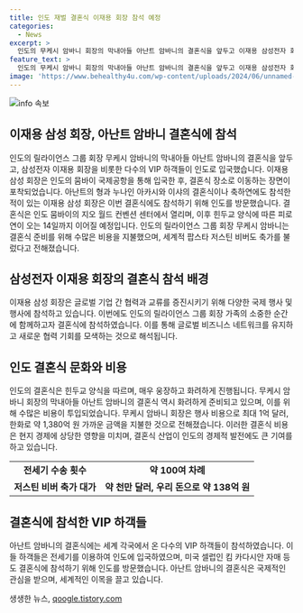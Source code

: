 ```yaml
---
title: 인도 재벌 결혼식 이재용 회장 참석 예정
categories:
  - News
excerpt: >
  인도의 무케시 암바니 회장의 막내아들 아난트 암바니의 결혼식을 앞두고 이재용 삼성전자 회장 등 세계 각국의 VIP 하객들이 모여 무궁무진한 행사가 진행 중입니다. 지난 축하연에는 저스틴 비버가 축가를 불렀으며, 무케시 회장은 행사 비용으로 약 1,380억 원을 썼다고 전해졌습니다. 인도의 힌두교 양식에 따른 결혼식은 14일까지 이어지며, 무케시 회장의 사회적 영향력과 재산가치를 더욱 부각시키는 이번 행사가 이목을 끌고 있습니다.
feature_text: >
  인도의 무케시 암바니 회장의 막내아들 아난트 암바니의 결혼식을 앞두고 이재용 삼성전자 회장 등 세계 각국의 VIP 하객들이 모여 무궁무진한 행사가 진행 중입니다. 지난 축하연에는 저스틴 비버가 축가를 불렀으며, 무케시 회장은 행사 비용으로 약 1,380억 원을 썼다고 전해졌습니다. 인도의 힌두교 양식에 따른 결혼식은 14일까지 이어지며, 무케시 회장의 사회적 영향력과 재산가치를 더욱 부각시키는 이번 행사가 이목을 끌고 있습니다.
image: 'https://www.behealthy4u.com/wp-content/uploads/2024/06/unnamed-file.png'
---
```


<p><img src="https://www.behealthy4u.com/wp-content/uploads/2024/06/unnamed-file.png" alt="info 속보" /></p>

<h2 data-ke-size="size26">이재용 삼성 회장, 아난트 암바니 결혼식에 참석</h2>

<p data-ke-size="size16">인도의 릴라이언스 그룹 회장 무케시 암바니의 막내아들 아난트 암바니의 결혼식을 앞두고, 삼성전자 이재용 회장을 비롯한 다수의 VIP 하객들이 인도로 입국했습니다. 이재용 삼성 회장은 인도의 뭄바이 국제공항을 통해 입국한 후, 결혼식 장소로 이동하는 장면이 포착되었습니다. 아난트의 형과 누나인 아카시와 이샤의 결혼식이나 축하연에도 참석한 적이 있는 이재용 삼성 회장은 이번 결혼식에도 참석하기 위해 인도를 방문했습니다. 결혼식은 인도 뭄바이의 지오 월드 컨벤션 센터에서 열리며, 이후 힌두교 양식에 따른 피로연이 오는 14일까지 이어질 예정입니다. 인도의 릴라이언스 그룹 회장 무케시 암바니는 결혼식 준비를 위해 수많은 비용을 지불했으며, 세계적 팝스타 저스틴 비버도 축가를 불렀다고 전해졌습니다.</p>

<h2 data-ke-size="size26">삼성전자 이재용 회장의 결혼식 참석 배경</h2>

<p data-ke-size="size16">이재용 삼성 회장은 글로벌 기업 간 협력과 교류를 증진시키기 위해 다양한 국제 행사 및 행사에 참석하고 있습니다. 이번에도 인도의 릴라이언스 그룹 회장 가족의 소중한 순간에 함께하고자 결혼식에 참석하였습니다. 이를 통해 글로벌 비즈니스 네트워크를 유지하고 새로운 협력 기회를 모색하는 것으로 해석됩니다.</p>

<h2 data-ke-size="size26">인도 결혼식 문화와 비용</h2>

<p data-ke-size="size16">인도의 결혼식은 힌두교 양식을 따르며, 매우 웅장하고 화려하게 진행됩니다. 무케시 암바니 회장의 막내아들 아난트 암바니의 결혼식 역시 화려하게 준비되고 있으며, 이를 위해 수많은 비용이 투입되었습니다. 무케시 암바니 회장은 행사 비용으로 최대 1억 달러, 한화로 약 1,380억 원 가까운 금액을 지불한 것으로 전해졌습니다. 이러한 결혼식 비용은 현지 경제에 상당한 영향을 미치며, 결혼식 산업이 인도의 경제적 발전에도 큰 기여를 하고 있습니다.</p>

<table>
    <tbody>
        <tr>
            <td style="text-align: center; height: 17px;"><b>전세기 수송 횟수</b></td>
            <td style="text-align: center; height: 17px;"><b>약 100여 차례</b></td>
        </tr>
        <tr>
            <td style="text-align: center; height: 17px;"><b>저스틴 비버 축가 대가</b></td>
            <td style="text-align: center; height: 17px;"><b>약 천만 달러, 우리 돈으로 약 138억 원</b></td>
        </tr>
    </tbody>
</table>

<h2 data-ke-size="size26">결혼식에 참석한 VIP 하객들</h2>

<p data-ke-size="size16">아난트 암바니의 결혼식에는 세계 각국에서 온 다수의 VIP 하객들이 참석하였습니다. 이들 하객들은 전세기를 이용하여 인도에 입국하였으며, 미국 셀럽인 킴 카다시안 자매 등도 결혼식에 참석하기 위해 인도를 방문했습니다. 아난트 암바니의 결혼식은 국제적인 관심을 받으며, 세계적인 이목을 끌고 있습니다.</p>
생생한 뉴스, <a href="https://qoogle.tistory.com" rel="dofollow">qoogle.tistory.com</a>


